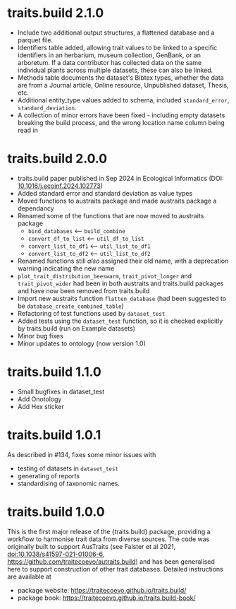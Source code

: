 # traits.build 2.1.0

- Include two additional output structures, a flattened database and a parquet file.
- Identifiers table added, allowing trait values to be linked to a specific identifiers in an herbarium, museum collection, GenBank, or an arboretum. If a data contributor has collected data on the same individual plants across multiple datasets, these can also be linked.
- Methods table documents the dataset's Bibtex types, whether the data are from a Journal article, Online resource, Unpublished dataset, Thesis, etc.
- Additional entity_type values added to schema, included `standard_error`, `standard_deviation`.
- A collection of minor errors have been fixed - including empty datasets breaking the build process, and the wrong location name column being read in

# traits.build 2.0.0

- traits.build paper published in Sep 2024 in Ecological Informatics (DOI: [10.1016/j.ecoinf.2024.102773](https://doi.org/10.1016/j.ecoinf.2024.102773))
- Added standard error and standard deviation as value types
- Moved functions to austraits package and made austraits package a dependancy
- Renamed some of the functions that are now moved to austraits package 
    * `bind_databases` <-- `build_combine`
    * `convert_df_to_list` <-- `util_df_to_list`
    * `convert_list_to_df1` <-- `util_list_to_df1`
    * `convert_list_to_df2` <-- `util_list_to_df2`
- Renamed functions still *also* assigned their old name, with a deprecation warning indicating the new name  
- `plot_trait_distribution_beeswarm`, `trait_pivot_longer` and `trait_pivot_wider` had been in both austraits and traits.build packages and have now been removed from traits.build
- Import new austraits function `flatten_database` (had been suggested to be `database_create_combined_table`)
- Refactoring of test functions used by `dataset_test`
- Added tests using the `dataset_test` function, so it is checked explicitly by traits.build (run on Example datasets)
- Minor bug fixes
- Minor updates to ontology (now version 1.0)

# traits.build 1.1.0

- Small bugfixes in dataset_test
- Add Onotology
- Add Hex sticker


# traits.build 1.0.1

As described in #134, fixes some minor issues with 

- testing of datasets in `dataset_test`
- generating of reports
- standardising of taxonomic names. 

# traits.build 1.0.0

This is the first major release of the {traits.build} package, providing a workflow to harmonise trait data from diverse sources. The code was originally built to support AusTraits (see Falster et al 2021, <doi:10.1038/s41597-021-01006-6>, <https://github.com/traitecoevo/autraits.build>) and has been generalised here to support construction of other trait databases. Detailed instructions are available at

- package website: <https://traitecoevo.github.io/traits.build/>
- package book: <https://traitecoevo.github.io/traits.build-book/>

